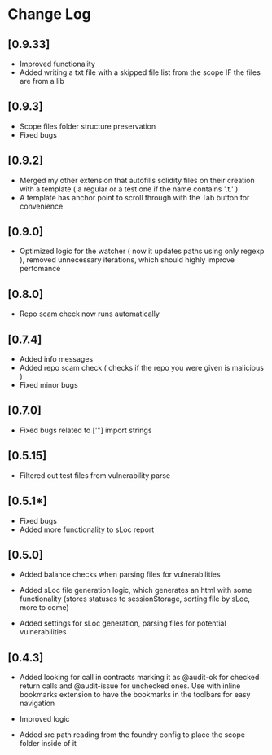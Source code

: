 # Change Log

## [0.9.33]

- Improved functionality
- Added writing a txt file with a skipped file list from the scope IF the files are from a lib

## [0.9.3]

- Scope files folder structure preservation
- Fixed bugs

## [0.9.2]

- Merged my other extension that autofills solidity files on their creation with a template ( a regular or a test one if the name contains '.t.' )
- A template has anchor point to scroll through with the Tab button for convenience

## [0.9.0]

- Optimized logic for the watcher ( now it updates paths using only regexp ), removed unnecessary iterations, which should highly improve perfomance

## [0.8.0]

- Repo scam check now runs automatically

## [0.7.4]

- Added info messages
- Added repo scam check ( checks if the repo you were given is malicious )
- Fixed minor bugs

## [0.7.0]

- Fixed bugs related to ['"] import strings

## [0.5.15]

- Filtered out test files from vulnerability parse

## [0.5.1*]

- Fixed bugs
- Added more functionality to sLoc report

## [0.5.0]

- Added balance checks when parsing files for vulnerabilities

- Added sLoc file generation logic, which generates an html with some functionality (stores statuses to sessionStorage, sorting file by sLoc, more to come)

- Added settings for sLoc generation, parsing files for potential vulnerabilities

## [0.4.3]

- Added looking for call in contracts marking it as @audit-ok for checked return calls and @audit-issue for unchecked ones. Use with inline bookmarks extension to have the bookmarks in the toolbars for easy navigation

- Improved logic

- Added src path reading from the foundry config to place the scope folder inside of it
